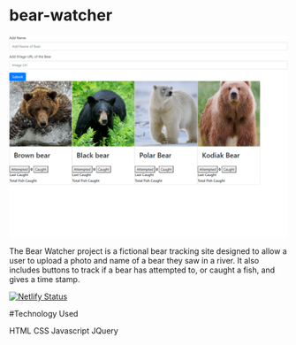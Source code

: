 # bear-watcher

![image](./images/siteimage.png)

The Bear Watcher project is a fictional bear tracking site designed to allow a user to upload a photo and name of a bear they saw in a river. It also includes buttons to track if a bear has attempted to, or caught a fish, and gives a time stamp.

[![Netlify Status](https://api.netlify.com/api/v1/badges/9da199f0-0308-4e9f-95fa-114308967968/deploy-status)](https://app.netlify.com/sites/thirsty-jepsen-0b17d7/deploys)

#Technology Used

HTML
CSS
Javascript
JQuery
